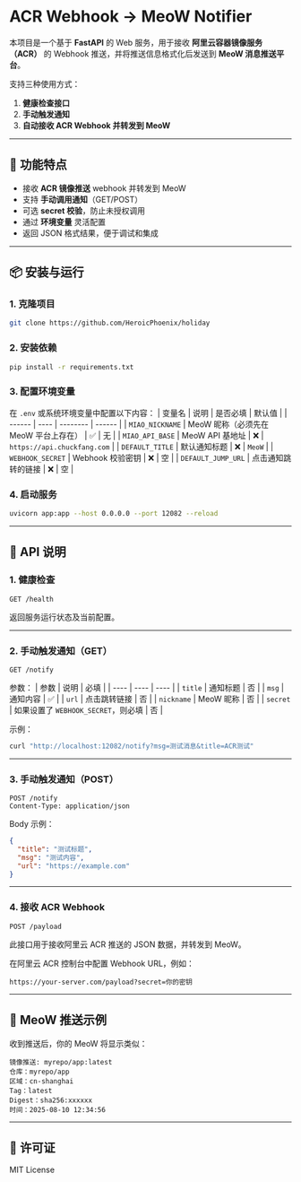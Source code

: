 # ACR Webhook → MeoW Notifier

本项目是一个基于 **FastAPI** 的 Web 服务，用于接收 **阿里云容器镜像服务（ACR）** 的 Webhook 推送，并将推送信息格式化后发送到 **MeoW 消息推送平台**。

支持三种使用方式：
1. **健康检查接口**
2. **手动触发通知**
3. **自动接收 ACR Webhook 并转发到 MeoW**

---

## 🚀 功能特点
- 接收 **ACR 镜像推送** webhook 并转发到 MeoW
- 支持 **手动调用通知**（GET/POST）
- 可选 **secret 校验**，防止未授权调用
- 通过 **环境变量** 灵活配置
- 返回 JSON 格式结果，便于调试和集成

---

## 📦 安装与运行

### 1. 克隆项目
```bash
git clone https://github.com/HeroicPhoenix/holiday
```

### 2. 安装依赖
```bash
pip install -r requirements.txt
```

### 3. 配置环境变量
在 `.env` 或系统环境变量中配置以下内容：
| 变量名 | 说明 | 是否必填 | 默认值 |
| ------ | ---- | -------- | ------ |
| `MIAO_NICKNAME` | MeoW 昵称（必须先在 MeoW 平台上存在） | ✅ | 无 |
| `MIAO_API_BASE` | MeoW API 基地址 | ❌ | `https://api.chuckfang.com` |
| `DEFAULT_TITLE` | 默认通知标题 | ❌ | `MeoW` |
| `WEBHOOK_SECRET` | Webhook 校验密钥 | ❌ | 空 |
| `DEFAULT_JUMP_URL` | 点击通知跳转的链接 | ❌ | 空 |

### 4. 启动服务
```bash
uvicorn app:app --host 0.0.0.0 --port 12082 --reload
```

---

## 📡 API 说明

### 1. 健康检查
```
GET /health
```
返回服务运行状态及当前配置。

---

### 2. 手动触发通知（GET）
```
GET /notify
```
参数：
| 参数 | 说明 | 必填 |
| ---- | ---- | ---- |
| `title` | 通知标题 | 否 |
| `msg` | 通知内容 | ✅ |
| `url` | 点击跳转链接 | 否 |
| `nickname` | MeoW 昵称 | 否 |
| `secret` | 如果设置了 `WEBHOOK_SECRET`，则必填 | 否 |

示例：
```bash
curl "http://localhost:12082/notify?msg=测试消息&title=ACR测试"
```

---

### 3. 手动触发通知（POST）
```
POST /notify
Content-Type: application/json
```
Body 示例：
```json
{
  "title": "测试标题",
  "msg": "测试内容",
  "url": "https://example.com"
}
```

---

### 4. 接收 ACR Webhook
```
POST /payload
```
此接口用于接收阿里云 ACR 推送的 JSON 数据，并转发到 MeoW。

在阿里云 ACR 控制台中配置 Webhook URL，例如：
```
https://your-server.com/payload?secret=你的密钥
```

---

## 🐾 MeoW 推送示例
收到推送后，你的 MeoW 将显示类似：
```
镜像推送: myrepo/app:latest
仓库：myrepo/app
区域：cn-shanghai
Tag：latest
Digest：sha256:xxxxxx
时间：2025-08-10 12:34:56
```

---

## 📄 许可证
MIT License
